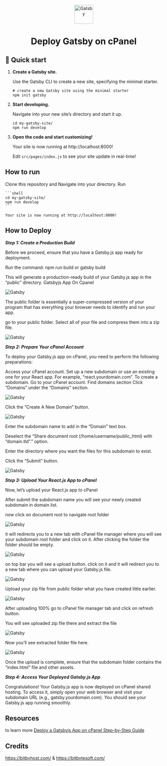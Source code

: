 <p align="center">
  <a href="https://www.gatsbyjs.com/?utm_source=starter&utm_medium=readme&utm_campaign=minimal-starter">
    <img alt="Gatsby" src="https://www.gatsbyjs.com/Gatsby-Monogram.svg" width="60" />
  </a>
</p>
<h1 align="center">
  Deploy Gatsby on cPanel
</h1>

## 🚀 Quick start

1.  **Create a Gatsby site.**

    Use the Gatsby CLI to create a new site, specifying the minimal starter.

    ```shell
    # create a new Gatsby site using the minimal starter
    npm init gatsby
    ```

2.  **Start developing.**

    Navigate into your new site’s directory and start it up.

    ```shell
    cd my-gatsby-site/
    npm run develop
    ```

3.  **Open the code and start customizing!**

    Your site is now running at http://localhost:8000!

    Edit `src/pages/index.js` to see your site update in real-time!

## How to run

Clone this repository and Navigate into your directory. Run


    ```shell
    cd my-gatsby-site/
    npm run develop
    ```

    Your site is now running at http://localhost:8000!

## How to Deploy

***Step 1: Create a Production Build***



Before we proceed, ensure that you have a Gatsby.js app ready for deployment. 

Run the command: npm run build or gatsby build

This will generate a production-ready build of your Gatsby.js app in the “public” directory.
Gatsbyjs App On Cpanel

 <img alt="Gatsby" src="https://bitbyhost.com/wp-content/uploads/2023/06/Screenshot-80.png" />

The public folder is essentially a super-compressed version of your program that has everything your browser needs to identify and run your app.

go to your public folder. Select all of your file and compress them into a zip file.

<img alt="Gatsby" src="https://bitbyhost.com/wp-content/uploads/2023/06/Screenshot-81-2-768x432.png" />


***Step 2: Prepare Your cPanel Account***



To deploy your Gatsby.js app on cPanel, you need to perform the following preparations:

Access your cPanel account.
Set up a new subdomain or use an existing one for your React app. For example, “react.yourdomain.com”.
To create a subdomain. Go to your cPanel account. Find domains section Click “Domains” under the “Domains” section.

<img alt="Gatsby" src="https://bitbyhost.com/wp-content/uploads/2023/06/Screenshot-82-768x432.png" />

Click the “Create A New Domain” button.

<img alt="Gatsby" src="https://bitbyhost.com/wp-content/uploads/2023/06/Screenshot-47-4-768x432.png" />

Enter the subdomain name to add in the “Domain” text box.

Deselect the “Share document root (/home/username/public_html) with “domain.tld”.” option.

Enter the directory where you want the files for this subdomain to exist.

Click the “Submit” button.

<img alt="Gatsby" src="https://bitbyhost.com/wp-content/uploads/2023/06/Screenshot-71-768x432.png" />


***Step 3: Upload Your React.js App to cPanel***



Now, let’s upload your React.js app to cPanel

After submit the subdomain name you will see your newly created subdomain in domain list.

now click on document root to navigate root folder

<img alt="Gatsby" src="https://bitbyhost.com/wp-content/uploads/2023/06/Screenshot-83-768x432.png" />

it will redirects you to a new tab with cPanel file manager where you will see your subdomain root folder and click on it. After clicking the folder the folder should be empty.

<img alt="Gatsby" src="https://bitbyhost.com/wp-content/uploads/2023/06/Screenshot-75-768x432.png" />

on top bar you will see a upload button. click on it and it will redirect you to a new tab where you can upload your Gatsby.js file.

<img alt="Gatsby" src="https://bitbyhost.com/wp-content/uploads/2023/06/Screenshot-84-768x432.png" />

Upload your zip file from public folder what you have created little earlier.

<img alt="Gatsby" src="https://bitbyhost.com/wp-content/uploads/2023/06/Screenshot-85-768x432.png" />

After uploading 100% go to cPanel file manager tab and click on refresh button.

You will see uploaded zip file there and extract the file

<img alt="Gatsby" src="https://bitbyhost.com/wp-content/uploads/2023/06/Screenshot-78-768x432.png" />

Now you’ll see extracted folder file here.

<img alt="Gatsby" src="https://bitbyhost.com/wp-content/uploads/2023/06/Screenshot-86-768x432.png" />

Once the upload is complete, ensure that the subdomain folder contains the “index.html” file and other assets.

***Step 4: Access Your Deployed Gatsby.js App***



Congratulations! Your Gatsby.js app is now deployed on cPanel shared hosting. To access it, simply open your web browser and visit your subdomain URL (e.g., gatsby.yourdomain.com). You should see your Gatsby.js app running smoothly.


## Resources

to learn more <a href="https://bitbyhost.com/deploy-a-gatsbyjs-app-on-cpanel/" target="_blank">Deploy a Gatsbyjs App on cPanel Step-by-Step Guide</a>

## Credits

https://bitbyhost.com/
&
https://bitbytesoft.com/